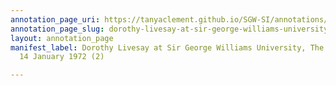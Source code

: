 ```yaml
---
annotation_page_uri: https://tanyaclement.github.io/SGW-SI/annotations/dorothy-livesay-at-sir-george-williams-university-the-poetry-series-14-january-1972-2--canvas-1-toc.json
annotation_page_slug: dorothy-livesay-at-sir-george-williams-university-the-poetry-series-14-january-1972-2--canvas-1-toc
layout: annotation_page
manifest_label: Dorothy Livesay at Sir George Williams University, The Poetry Series,
  14 January 1972 (2)

---
```

